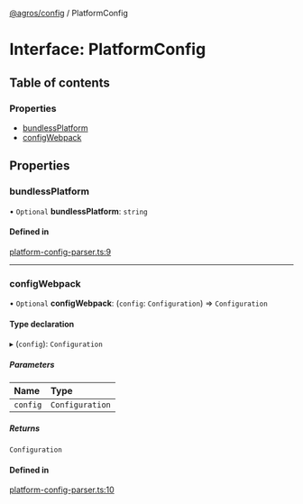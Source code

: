 [@agros/config](../index.md) / PlatformConfig

# Interface: PlatformConfig

## Table of contents

### Properties

- [bundlessPlatform](PlatformConfig.md#bundlessplatform)
- [configWebpack](PlatformConfig.md#configwebpack)

## Properties

### <a id="bundlessplatform" name="bundlessplatform"></a> bundlessPlatform

• `Optional` **bundlessPlatform**: `string`

#### Defined in

[platform-config-parser.ts:9](https://github.com/agrosjs/agros/blob/01b3301/packages/agros-config/src/platform-config-parser.ts#L9)

___

### <a id="configwebpack" name="configwebpack"></a> configWebpack

• `Optional` **configWebpack**: (`config`: `Configuration`) => `Configuration`

#### Type declaration

▸ (`config`): `Configuration`

##### Parameters

| Name | Type |
| :------ | :------ |
| `config` | `Configuration` |

##### Returns

`Configuration`

#### Defined in

[platform-config-parser.ts:10](https://github.com/agrosjs/agros/blob/01b3301/packages/agros-config/src/platform-config-parser.ts#L10)
